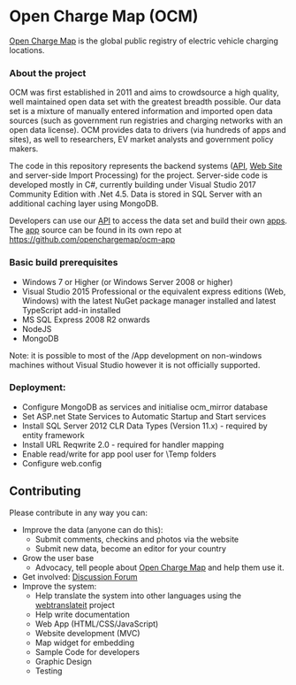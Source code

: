 Open Charge Map (OCM)
==========

[Open Charge Map](http://openchargemap.org) is the global public registry of electric vehicle charging locations. 

### About the project

OCM was first established in 2011 and aims to crowdsource a high quality, well maintained open data set with the greatest breadth possible. Our data set is a mixture of manually entered information and imported open data sources (such as government run registries and charging networks with an open data license). OCM provides data to drivers (via hundreds of apps and sites), as well to researchers, EV market analysts and government policy makers. 

The code in this repository represents the backend systems ([API](http://openchargemap.org/site/develop/), [Web Site](http://openchargemap.org) and server-side Import Processing) for the project. Server-side code is developed mostly in C#, currently building under Visual Studio 2017 Community Edition with .Net 4.5. Data is stored in SQL Server with an additional caching layer using MongoDB.

Developers can use our [API](http://openchargemap.org/site/develop/) to access the data set and build their own [apps](http://openchargemap.org/site/develop/apps/). The [app](https://map.openchargemap.io) source can be found in its own repo at https://github.com/openchargemap/ocm-app


### Basic build prerequisites

- Windows 7 or Higher (or Windows Server 2008 or higher)
- Visual Studio 2015 Professional or the equivalent express editions (Web, Windows) with the latest NuGet package manager installed and latest TypeScript add-in installed
- MS SQL Express 2008 R2 onwards
- NodeJS
- MongoDB

Note: it is possible to most of the /App development on non-windows machines without Visual Studio however it is not officially supported.

### Deployment:
 - Configure MongoDB as services and initialise ocm_mirror database
 - Set ASP.net State Services to Automatic Startup and Start services
 - Install SQL Server 2012 CLR Data Types (Version 11.x) - required by entity framework
 - Install URL Reqwrite 2.0 - required for handler mapping
 - Enable read/write for app pool user for \Temp folders
 - Configure web.config

Contributing
-----------
Please contribute in any way you can:
  - Improve the data (anyone can do this):
    - Submit comments, checkins and photos via the website
    - Submit new data, become an editor for your country
  - Grow the user base
    - Advocacy, tell people about [Open Charge Map](https://openchargemap.org) and help them use it.
  - Get involved: [Discussion Forum](https://plus.google.com/u/0/communities/112113799071360649945)
  - Improve the system:
    - Help translate the system into other languages using the [webtranslateit](https://webtranslateit.com/en/projects/6978-Open-Charge-Map) project 
    - Help write documentation
    - Web App (HTML/CSS/JavaScript)
    - Website development (MVC)
    - Map widget for embedding
    - Sample Code for developers
    - Graphic Design
    - Testing

